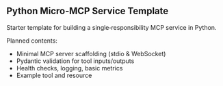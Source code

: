 ## Python Micro‑MCP Service Template

Starter template for building a single‑responsibility MCP service in Python.

Planned contents:

- Minimal MCP server scaffolding (stdio & WebSocket)
- Pydantic validation for tool inputs/outputs
- Health checks, logging, basic metrics
- Example tool and resource


